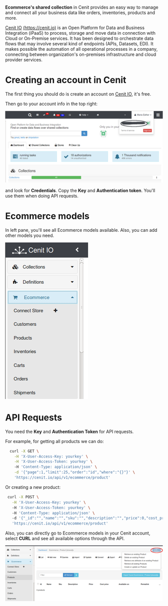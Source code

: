 **Ecommerce's shared collection** in Cenit provides an easy way to manage and connect all your business data like orders, inventories, products and more.

[Cenit IO](https://cenit.io)  [(https://cenit.io)](https://cenit.io) is an Open Platform for Data and Business Integration (iPaaS) to process, storage and move data in connection with Cloud or On-Premise services. It has been designed to orchestrate data flows that may involve several kind of endpoints (APIs, Datasets, EDI). It makes possible the automation of all operational processes in a company, connecting between organization's on-premises infrastructure and cloud provider services.

# Creating an account in Cenit

The first thing you should do is create an account on [Cenit IO](https://cenit.io), it's free.

Then go to your account info in the top right:

![alt tag](images/account_info.png)

and look for **Credentials**. Copy the **Key** and **Authentication token**. You'll use them when doing API requests.


# Ecommerce models

 In left pane, you'll see all Ecommerce models available. Also, you can add other models you need.

 ![alt tag](images/ecommerce_models.png)

# API Requests

 You need the **Key** and **Authentication Token** for API requests.

 For example, for getting all products we can do:

```bash
  curl -X GET \
    -H 'X-User-Access-Key: yourkey' \
    -H 'X-User-Access-Token: yourkey' \ 
    -H 'Content-Type: application/json' \
    -d '{"page":1,"limit":25,"order":"id","where":"{}"}' \
    'https://cenit.io/api/v1/ecommerce/product'
```

 Or creating a new product:

```bash
 curl -X POST \
   -H 'X-User-Access-Key: yourkey' \  
   -H 'X-User-Access-Token: yourkey' \  
   -H 'Content-Type: application/json' \ 
   -d '{"_id":"","name":"","sku":"","description":"","price":0,"cost_price":0,"available_on":"","permalink":""}' \ 
   'https://cenit.io/api/v1/ecommerce/product'
```

 Also, you can directly go to Ecommerce models in your Cenit account, select **CURL** and see all available options through the API.

 ![alt tag](images/product_model.png)



